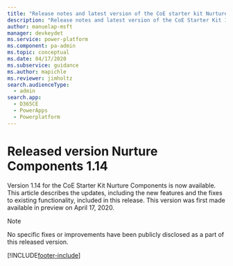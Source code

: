 ```yaml
---
title: "Release notes and latest version of the CoE starter kit Nurture Components 1.14 | MicrosoftDocs"
description: "Release notes and latest version of the CoE Starter Kit 1.14."
author: manuelap-msft
manager: devkeydet
ms.service: power-platform
ms.component: pa-admin
ms.topic: conceptual
ms.date: 04/17/2020
ms.subservice: guidance
ms.author: mapichle
ms.reviewer: jimholtz
search.audienceType: 
  - admin
search.app: 
  - D365CE
  - PowerApps
  - Powerplatform
---
```


# Released version Nurture Components 1.14

Version 1.14 for the CoE Starter Kit Nurture Components is now available. This article describes the updates, including the new features and the fixes to existing functionality, included in this release. This version was first made available in preview on April 17, 2020.

> [!NOTE]
> No specific fixes or improvements have been publicly disclosed as a part of this released version.


[!INCLUDE[footer-include](../../../includes/footer-banner.md)]